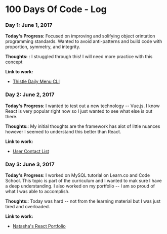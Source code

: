 # 100 Days Of Code - Log

### Day 1: June 1, 2017 

**Today's Progress**: Focused on improving and solifying object orintation programming standards. Wanted to avoid anti-patterns and build code with proportion, symmetry, and integrity.

**Thoughts:** : I struggled through this! I will need more practice with this concept

**Link to work:** 
* [Thistle Daily Menu CLI]("https://github.com/gURLmeetsCode/Day-01-100-Thistle_CLI_App.git")

### Day 2: June 2, 2017 

**Today's Progress**: I wanted to test out a new technology -- Vue.js. I know React is very popular right now so I just wanted to see what else is out there.

**Thoughts:**: My initial thoughts are the framework has alot of little nuances however I seemed to understand this better than React. 

**Link to work:** 
* [User Contact List]("https://github.com/gURLmeetsCode/Day-02-100-vuejs_spa.git")

### Day 3: June 3, 2017 

**Today's Progress**: I worked on MySQL tutorial on Learn.co and Code School. This topic is part of the curriculum and I wanted to mak sure I have a deep understanding. I also worked on my portfolio -- I am so proud of what I was able to accomplish. 

**Thoughts:**: Today was hard -- not from the learning material but I was just tired and overloaded. 

**Link to work:** 
* [Natasha's React Portfolio]("https://github.com/gURLmeetsCode/nk-react-app.git")
